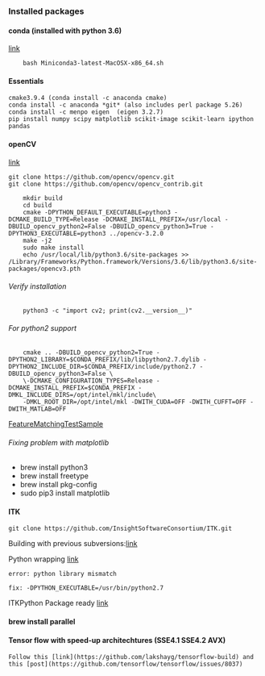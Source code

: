 ### Installed packages


#### conda (installed with python 3.6)
  [link](https://conda.io/miniconda.html)
  	
  		bash Miniconda3-latest-MacOSX-x86_64.sh

#### Essentials
```
cmake3.9.4 (conda install -c anaconda cmake)
conda install -c anaconda *git* (also includes perl package 5.26)
conda install -c menpo eigen  (eigen 3.2.7)
pip install numpy scipy matplotlib scikit-image scikit-learn ipython pandas
```
	 
#### openCV
 [link](https://gist.github.com/jruizvar/0535fb8612afb105e0eef64051dc0d00)
```
git clone https://github.com/opencv/opencv.git
git clone https://github.com/opencv/opencv_contrib.git
```
	

		mkdir build
		cd build
		cmake -DPYTHON_DEFAULT_EXECUTABLE=python3 -DCMAKE_BUILD_TYPE=Release -DCMAKE_INSTALL_PREFIX=/usr/local -DBUILD_opencv_python2=False -DBUILD_opencv_python3=True -DPYTHON3_EXECUTABLE=python3 ../opencv-3.2.0
		make -j2
		sudo make install
		echo /usr/local/lib/python3.6/site-packages >> /Library/Frameworks/Python.framework/Versions/3.6/lib/python3.6/site-packages/opencv3.pth
		

###### Verify installation
		
		python3 -c "import cv2; print(cv2.__version__)"

###### For python2 support


		cmake .. -DBUILD_opencv_python2=True -DPYTHON2_LIBRARY=$CONDA_PREFIX/lib/libpython2.7.dylib -DPYTHON2_INCLUDE_DIR=$CONDA_PREFIX/include/python2.7 -DBUILD_opencv_python3=False \
		\-DCMAKE_CONFIGURATION_TYPES=Release -DCMAKE_INSTALL_PREFIX=$CONDA_PREFIX -DMKL_INCLUDE_DIRS=/opt/intel/mkl/include\
		-DMKL_ROOT_DIR=/opt/intel/mkl -DWITH_CUDA=OFF -DWITH_CUFFT=OFF -DWITH_MATLAB=OFF


[FeatureMatchingTestSample](http://opencv-python-tutroals.readthedocs.io/en/latest/py_tutorials/py_feature2d/py_matcher/py_matcher.html)


###### Fixing problem with matplotlib

- brew install python3
- brew install freetype
- brew install pkg-config
- sudo pip3 install matplotlib

			
#### ITK
```
git clone https://github.com/InsightSoftwareConsortium/ITK.git
```

Building with previous subversions:[link](https://itk.org/Wiki/ITK/Git/Download)
	
Python wrapping [link](https://itk.org/Wiki/ITK/Python_Wrapping)
	
`error: python library mismatch`
	
`fix: -DPYTHON_EXECUTABLE=/usr/bin/python2.7`
	
ITKPython Package ready [link](http://itkpythonpackage.readthedocs.io/en/latest/)
	
	
		
#### brew install parallel


#### Tensor flow with speed-up architechtures (SSE4.1 SSE4.2 AVX)

    Follow this [link](https://github.com/lakshayg/tensorflow-build) and this [post](https://github.com/tensorflow/tensorflow/issues/8037)